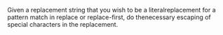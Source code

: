 Given a replacement string that you wish to be a literalreplacement for a pattern match in replace or replace-first, do thenecessary escaping of special characters in the replacement.